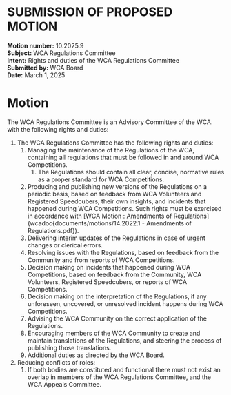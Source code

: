 # SUBMISSION OF PROPOSED MOTION

**Motion number:** 10.2025.9  
**Subject:** WCA Regulations Committee  
**Intent:** Rights and duties of the WCA Regulations Committee  
**Submitted by:** WCA Board  
**Date:** March 1, 2025  

# Motion

The WCA Regulations Committee is an Advisory Committee of the WCA. with the following rights and duties:

1. The WCA Regulations Committee has the following rights and duties:
   1. Managing the maintenance of the Regulations of the WCA, containing all regulations that must be followed in and around WCA Competitions.
      1. The Regulations should contain all clear, concise, normative rules as a proper standard for WCA Competitions.
   2. Producing and publishing new versions of the Regulations on a periodic basis, based on feedback from WCA Volunteers and Registered Speedcubers, their own insights, and incidents that happened during WCA Competitions. Such rights must be exercised in accordance with [WCA Motion : Amendments of Regulations](wcadoc{documents/motions/14.2022.1 - Amendments of Regulations.pdf}).
   3. Delivering interim updates of the Regulations in case of urgent changes or clerical errors.
   4. Resolving issues with the Regulations, based on feedback from the Community and from reports of WCA Competitions.
   5. Decision making on incidents that happened during WCA Competitions, based on feedback from the Community, WCA Volunteers, Registered Speedcubers, or reports of WCA Competitions.
   6. Decision making on the interpretation of the Regulations, if any unforeseen, uncovered, or unresolved incident happens during WCA Competitions.
   7. Advising the WCA Community on the correct application of the Regulations.
   8. Encouraging members of the WCA Community to create and maintain translations of the Regulations, and steering the process of publishing those translations.
   9. Additional duties as directed by the WCA Board.
2. Reducing conflicts of roles:
   1. If both bodies are constituted and functional there must not exist an overlap in members of the WCA Regulations Committee, and the WCA Appeals Committee.

